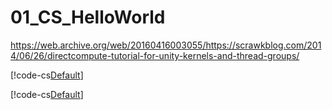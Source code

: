 # 01_CS_HelloWorld

https://web.archive.org/web/20160416003055/https://scrawkblog.com/2014/06/26/directcompute-tutorial-for-unity-kernels-and-thread-groups/

[!code-cs[Default](~/../nf.example.computeshader/Assets/tutorial/01_CS_HelloWorld/CS_HelloWorld.compute)]

[!code-cs[Default](~/../nf.example.computeshader/Assets/tutorial/01_CS_HelloWorld/CS_HelloWorld.cs)]